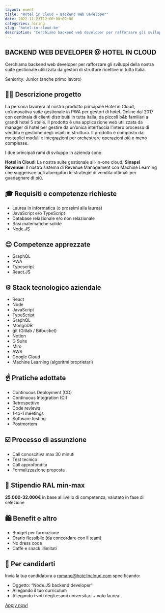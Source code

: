 ```yaml
---
layout: event
title: "Hotel in Cloud - Backend Web Developer"
date: 2022-11-23T12:00:00+02:00
categories: hiring
slug: 'hotel-in-cloud-be'
description: "Cerchiamo backend web developer per rafforzare gli sviluppi della nostra suite gestionale utilizzata da gestori di strutture ricettive in tutta Italia. Seniority: Junior (anche primo lavoro)"
---
```


## BACKEND WEB DEVELOPER @ HOTEL IN CLOUD

Cerchiamo backend web developer per rafforzare gli sviluppi della nostra suite gestionale utilizzata da gestori di strutture ricettive in tutta Italia.

Seniority: Junior (anche primo lavoro)

## 🧑‍💻 Descrizione progetto
La persona lavorerà al nostro prodotto principale Hotel in Cloud, un’innovativa suite gestionale in PWA per gestori di hotel.
Online dal 2017 con centinaia di clienti distribuiti in tutta Italia, da piccoli b&b familiari a grandi hotel 5 stelle.
Il prodotto è una applicazione web utilizzata da manager di hotel per gestire da un’unica interfaccia l’intero processo di vendita e gestione degli ospiti in struttura. Il prodotto è composto da molteplici moduli e integrazioni per orchestrare operazioni più o meno complesse.

I due principali rami di sviluppo in azienda sono:

**Hotel in Cloud**: La nostra suite gestionale all-in-one cloud.
**Sinapsi Revenue**: Il nostro sistema di Revenue Management con Machine Learning che suggerisce agli albergatori le strategie di vendita ottimali per guadagnare di più.

## 🎓 Requisiti e competenze richieste
- Laurea in informatica (o prossimi alla laurea)
- JavaScript e/o TypeScript
- Database relazionale e/o non relazionale
- Basi matematiche solide
- Node.JS

## 😊 Competenze apprezzate
- GraphQL
- PWA
- Typescript
- React.JS

## ⚙️ Stack tecnologico aziendale
- React
- Node
- JavaScript
- TypeScript
- GraphQL
- MongoDB
- git (Gitlab / Bitbucket)
- Notion
- G Suite
- Miro
- AWS
- Google Cloud
- Machine Learning (algoritmi proprietari)

## ☝️ Pratiche adottate
- Continuous Deployment (CD)
- Continuous Integration (CI)
- Retrospettive
- Code reviews
- 1-to-1 meetings
- Software testing
- Postmortem

## ☑️ Processo di assunzione
- Call conoscitiva max 30 minuti
- Test tecnico
- Call approfondita
- Formalizzazione proposta

## 🫰 Stipendio RAL min-max
**25.000-32.000€** in base al livello di competenza, valutato in fase di selezione

## 🛍️ Benefit e altro
- Budget per formazione
- Orario flessibile (da concordare con il team)
- No dress code
- Caffè e snack illimitati

## 📧 Per candidarti
Invia la tua candidatura a [romano@hotelincloud.com](mailto:romano@hotelincloud.com) specificando:

- Oggetto: “Node.JS backend developer“
- Allegando il tuo curriculum
- Allegando i voti degli esami universitari + voto laurea

<a class="btn btn-primary text-white btn-lg mt-3" target="_blank" href="mailto:romano@hotelincloud.com">Apply now!</a>